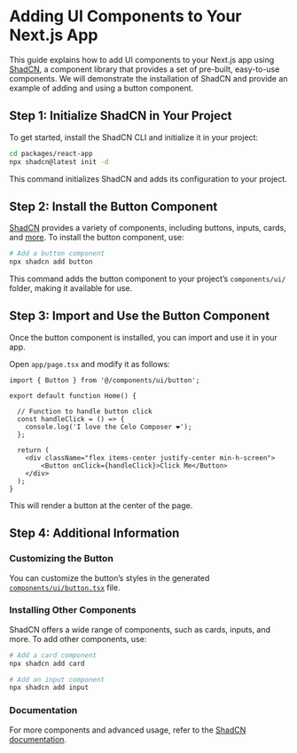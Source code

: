 # **Adding UI Components to Your Next.js App**  

This guide explains how to add UI components to your Next.js app using [ShadCN](https://ui.shadcn.com/), a component library that provides a set of pre-built, easy-to-use components. We will demonstrate the installation of ShadCN and provide an example of adding and using a button component.  

## **Step 1: Initialize ShadCN in Your Project**  

To get started, install the ShadCN CLI and initialize it in your project:  

```bash
cd packages/react-app
npx shadcn@latest init -d
```  

This command initializes ShadCN and adds its configuration to your project.  

## **Step 2: Install the Button Component**  

[ShadCN](https://ui.shadcn.com/) provides a variety of components, including buttons, inputs, cards, and [more](https://ui.shadcn.com/). To install the button component, use:  

```bash
# Add a button component
npx shadcn add button
```  

This command adds the button component to your project’s `components/ui/` folder, making it available for use.  

## **Step 3: Import and Use the Button Component**  

Once the button component is installed, you can import and use it in your app.  

Open `app/page.tsx` and modify it as follows:  

```tsx
import { Button } from '@/components/ui/button';

export default function Home() {

  // Function to handle button click
  const handleClick = () => {
    console.log('I love the Celo Composer ❤️');
  };

  return (
    <div className="flex items-center justify-center min-h-screen">
        <Button onClick={handleClick}>Click Me</Button>
    </div>
  );
}
```  

This will render a button at the center of the page.  

## **Step 4: Additional Information**  

### **Customizing the Button**  
You can customize the button’s styles in the generated [`components/ui/button.tsx`](../packages/react-app/components/ui/button.tsx) file.  

### **Installing Other Components**  
ShadCN offers a wide range of components, such as cards, inputs, and more. To add other components, use:  

```bash
# Add a card component
npx shadcn add card

# Add an input component
npx shadcn add input
```  

### **Documentation**  
For more components and advanced usage, refer to the [ShadCN documentation](https://ui.shadcn.com/docs).  